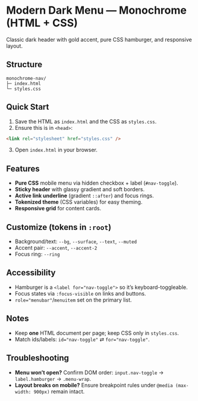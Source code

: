 # Modern Dark Menu — Monochrome (HTML + CSS)

Classic dark header with gold accent, pure CSS hamburger, and responsive layout.

## Structure
```text
monochrome-nav/
├─ index.html
└─ styles.css
```

## Quick Start
1) Save the HTML as `index.html` and the CSS as `styles.css`.  
2) Ensure this is in `<head>`:
```html
<link rel="stylesheet" href="styles.css" />
```
3) Open `index.html` in your browser.

## Features
- **Pure CSS** mobile menu via hidden checkbox + label (`#nav-toggle`).
- **Sticky header** with glassy gradient and soft borders.
- **Active link underline** (gradient `::after`) and focus rings.
- **Tokenized theme** (CSS variables) for easy theming.
- **Responsive grid** for content cards.

## Customize (tokens in `:root`)
- Background/text: `--bg`, `--surface`, `--text`, `--muted`  
- Accent pair: `--accent`, `--accent-2`  
- Focus ring: `--ring`

## Accessibility
- Hamburger is a `<label for="nav-toggle">` so it’s keyboard-toggleable.
- Focus states via `:focus-visible` on links and buttons.
- `role="menubar"`/`menuitem` set on the primary list.

## Notes
- Keep **one** HTML document per page; keep CSS only in `styles.css`.
- Match ids/labels: `id="nav-toggle"` ⇄ `for="nav-toggle"`.

## Troubleshooting
- **Menu won’t open?** Confirm DOM order: `input.nav-toggle` → `label.hamburger` → `.menu-wrap`.
- **Layout breaks on mobile?** Ensure breakpoint rules under `@media (max-width: 900px)` remain intact.
